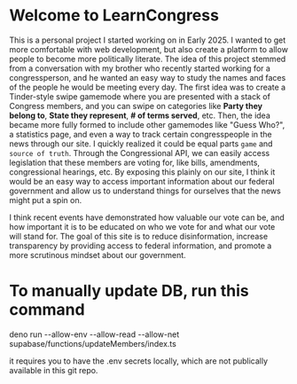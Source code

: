 # Welcome to LearnCongress

This is a personal project I started working on in Early 2025. I wanted to get more comfortable with web development, but also create a platform to allow people to become more politically literate. The idea of this project stemmed from a conversation with my brother who recently started working for a congressperson, and he wanted an easy way to study the names and faces of the people he would be meeting every day. The first idea was to create a Tinder-style swipe gamemode where you are presented with a stack of Congress members, and you can swipe on categories like **Party they belong to**, **State they represent**, **# of terms served**, etc. Then, the idea became more fully formed to include other gamemodes like "Guess Who?", a statistics page, and even a way to track certain congresspeople in the news through our site. I quickly realized it could be equal parts `game` and `source of truth`. Through the Congressional API, we can easily access legislation that these members are voting for, like bills, amendments, congressional hearings, etc. By exposing this plainly on our site, I think it would be an easy way to access important information about our federal government and allow us to understand things for ourselves that the news might put a spin on.

I think recent events have demonstrated how valuable our vote can be, and how important it is to be educated on who we vote for and what our vote will stand for. The goal of this site is to reduce disinformation, increase transparency by providing access to federal information, and promote a more scrutinous mindset about our government.

# To manually update DB, run this command
deno run --allow-env --allow-read --allow-net supabase/functions/updateMembers/index.ts

it requires you to have the .env secrets locally, which are not publically available in this git repo.